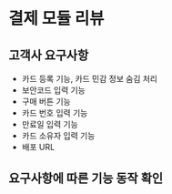 # 결제 모듈 리뷰

## 고객사 요구사항
- 카드 등록 기능, 카드 민감 정보 숨김 처리
- 보안코드 입력 기능 
- 구매 버튼 기능
- 카드 번호 입력 기능
- 만료일 입력 기능
- 카드 소유자 입력 기능
- 배포 URL

## 요구사항에 따른 기능 동작 확인
